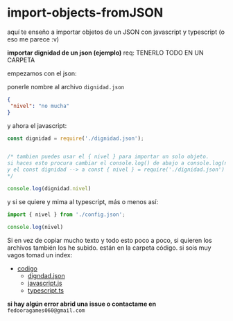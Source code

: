 # import-objects-fromJSON
aquí te enseño a importar objetos de un JSON con javascript y typescript (o eso me parece :v)

**importar dignidad de un json (ejemplo)**
req: TENERLO TODO EN UN CARPETA

empezamos con el json:

ponerle nombre al archivo `dignidad.json`
```json
{
 "nivel": "no mucha"
}
```

y ahora el javascript:
```js
const dignidad = require('./dignidad.json');


/* tambien puedes usar el { nivel } para importar un solo objeto. 
si haces esto procura cambiar el console.log() de abajo a console.log(nivel) 
y el const dignidad --> a const { nivel } = require('./dignidad.json')
*/

console.log(dignidad.nivel)
```

y si se quiere y mima al typescript, más o menos así: 
```ts
import { nivel } from './config.json';

console.log(nivel)

```

Si en vez de copiar mucho texto y todo esto poco a poco, si quieren los archivos también los he subido.
están en la carpeta código. si sois muy vagos tomad un index:

- [codigo](https://github.com/samolo-H3LL0/import-objects-fromJSON/tree/main/codigo)
   - [digndad.json](https://github.com/samolo-H3LL0/import-objects-fromJSON/blob/main/codigo/dignidad.json)
   - [javascript.js](https://github.com/samolo-H3LL0/import-objects-fromJSON/blob/main/codigo/javascript.js)
   - [typescript.ts](https://github.com/samolo-H3LL0/import-objects-fromJSON/blob/main/codigo/typescript.ts)

**si hay algún error abrid una issue o contactame en** `fedooragames060@gmail.com`
